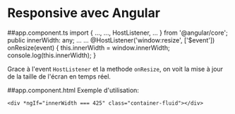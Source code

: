 # Responsive avec Angular

##app.component.ts
import { ..., ..., HostListener, ... } from '@angular/core';
public innerWidth: any;
...
...
@HostListener('window:resize', ['$event'])
onResize(event) {
this.innerWidth = window.innerWidth;
console.log(this.innerWidth);
}
  
Grace à l'event `HostListener` et la methode `onResize`, on voit la mise à jour de la taille de l'écran en temps réel.

##app.component.html
Exemple d'utilisation:

    <div *ngIf="innerWidth === 425" class="container-fluid"></div>
